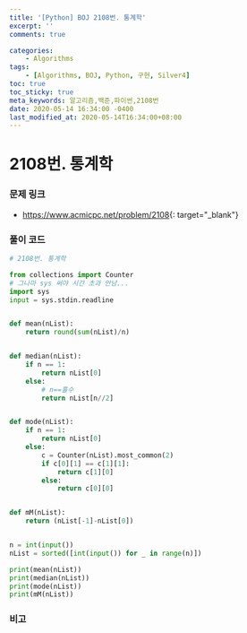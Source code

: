 ```yaml
---
title: '[Python] BOJ 2108번. 통계학'
excerpt: ''
comments: true

categories:
    - Algorithms
tags:
    - [Algorithms, BOJ, Python, 구현, Silver4]
toc: true
toc_sticky: true
meta_keywords: 알고리즘,백준,파이썬,2108번
date: 2020-05-14 16:34:00 -0400
last_modified_at: 2020-05-14T16:34:00+08:00
---
```


# 2108번. 통계학

### 문제 링크

-   <https://www.acmicpc.net/problem/2108>{: target="\_blank"}

### 풀이 코드

```python
# 2108번. 통계학

from collections import Counter
# 그나마 sys 써야 시간 초과 안남...
import sys
input = sys.stdin.readline


def mean(nList):
    return round(sum(nList)/n)


def median(nList):
    if n == 1:
        return nList[0]
    else:
        # n==홀수
        return nList[n//2]


def mode(nList):
    if n == 1:
        return nList[0]
    else:
        c = Counter(nList).most_common(2)
        if c[0][1] == c[1][1]:
            return c[1][0]
        else:
            return c[0][0]


def mM(nList):
    return (nList[-1]-nList[0])


n = int(input())
nList = sorted([int(input()) for _ in range(n)])

print(mean(nList))
print(median(nList))
print(mode(nList))
print(mM(nList))
```

### 비고
